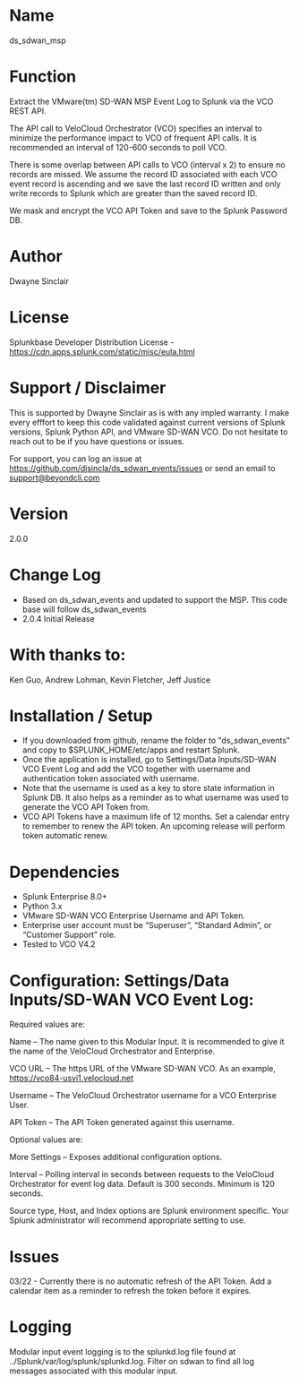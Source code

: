 # Name
ds_sdwan_msp

# Function

Extract the VMware(tm) SD-WAN MSP Event Log to Splunk via the VCO REST API. 

The API call to VeloCloud Orchestrator (VCO) specifies an interval to minimize the performance impact to VCO of frequent API calls. It is recommended an interval of 120-600 seconds to poll VCO.

There is some overlap between API calls to VCO (interval x 2) to ensure no records are missed. We assume the record ID associated with each VCO event record is ascending and we save the last record ID written and only write records to Splunk which are greater than the saved record ID.

We mask and encrypt the VCO API Token and save to the Splunk Password DB.

# Author
Dwayne Sinclair

# License
Splunkbase Developer Distribution License - https://cdn.apps.splunk.com/static/misc/eula.html

# Support / Disclaimer
This is supported by Dwayne Sinclair as is with any impled warranty. I make every efffort to keep this code validated against current versions of Splunk versions, Splunk Python API, and VMware SD-WAN VCO. Do not hesitate to reach out to be if you have questions or issues.

For support, you can log an issue at https://github.com/djsincla/ds_sdwan_events/issues or send an email to support@beyondcli.com

# Version
2.0.0

# Change Log
- Based on ds_sdwan_events and updated to support the MSP. This code base will follow ds_sdwan_events
- 2.0.4 Initial Release

# With thanks to:
Ken Guo, Andrew Lohman, Kevin Fletcher, Jeff Justice

# Installation / Setup
- If you downloaded from github, rename the folder to "ds_sdwan_events" and copy to $SPLUNK_HOME/etc/apps and restart Splunk.
- Once the application is installed, go to Settings/Data Inputs/SD-WAN VCO Event Log and add the VCO together with username and authentication token associated with username. 
- Note that the username is used as a key to store state information in Splunk DB. It also helps as a reminder as to what username was used to generate the VCO API Token from.
- VCO API Tokens have a maximum life of 12 months. Set a calendar entry to remember to renew the API token. An upcoming release will perform token automatic renew.  

# Dependencies
-	Splunk Enterprise 8.0+
-	Python 3.x
-	VMware SD-WAN VCO Enterprise Username and API Token.
-	Enterprise user account must be “Superuser”, “Standard Admin”, or “Customer Support” role.
-   Tested to VCO V4.2

# Configuration: Settings/Data Inputs/SD-WAN VCO Event Log:

Required values are:

Name – The name given to this Modular Input. It is recommended to give it the name of the VeloCloud Orchestrator and Enterprise.

VCO URL – The https URL of the VMware SD-WAN VCO. As an example, https://vco84-usvi1.velocloud.net

Username – The VeloCloud Orchestrator username for a VCO Enterprise User.

API Token – The API Token generated against this username.

Optional values are:

More Settings – Exposes additional configuration options. 

Interval – Polling interval in seconds between requests to the VeloCloud Orchestrator for event log data. Default is 300 seconds. Minimum is 120 seconds.

Source type, Host, and Index options are Splunk environment specific. Your Splunk administrator will recommend appropriate setting to use. 

# Issues
03/22 - Currently there is no automatic refresh of the API Token. Add a calendar item as a reminder to refresh the token before it expires.

# Logging
Modular input event logging is to the splunkd.log file found at ../Splunk/var/log/splunk/splunkd.log. Filter on sdwan to find all log messages associated with this modular input.
